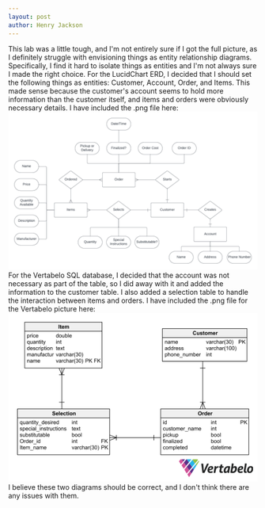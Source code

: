 ```yaml
---
layout: post
author: Henry Jackson
---
```

This lab was a little tough, and I'm not entirely sure if I got the full picture, as I definitely struggle with envisioning things as entity relationship diagrams. Specifically, I find it hard to isolate things as entities and I'm not always sure I made the right choice.
For the LucidChart ERD, I decided that I should set the following things as entities: Customer, Account, Order, and Items. This made sense because the customer's account seems to hold more information than the customer itself, and items and orders were obviously necessary details. I have included the .png file here:
![LucidChartERD](<../assets/images/Grocery Store ERD.png>)
For the Vertabelo SQL database, I decided that the account was not necessary as part of the table, so I did away with it and added the information to the customer table. I also added a selection table to handle the interaction between items and orders. I have included the .png file for the Vertabelo picture here:
![VertabeloDiagram](../assets/images/Grocery_Store-2023-09-25_19-42.png)
I believe these two diagrams should be correct, and I don't think there are any issues with them.